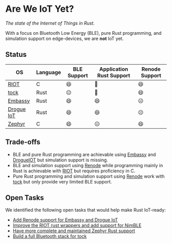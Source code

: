 # Are We IoT Yet?

_The state of the Internet of Things in Rust._


With a focus on Bluetooth Low Energy (BLE), pure Rust programming, and simulation support on edge-devices, we are **not** IoT yet.

## Status

| OS        | Language | BLE Support | Application Rust Support | Renode Support |
|-----------|----------|-------------|--------------|----------------|
| [RIOT](riot)      | C        |     😄      |       🙂      |        😄      |
| [tock](tock)      | Rust     |      😐     |       🙂      |        😄      |
| [Embassy](embassy)   | Rust     |      😄     |      😄       |       ☹️       |
| [Drogue IoT](drogueiot) | Rust     |      😄     |      😄       |      ☹️        |
| [Zephyr](zephyr)    | C        |     😄      |       ☹️      |       😄       |

## Trade-offs 

- BLE and pure Rust programming are achievable using [Embassy](embassy) and [DrogueIOT](drogueiot) but simulation support is missing.
- BLE and simulation support using [Renode](renode) while programming mainly in Rust is achievable with [RIOT](riot) but requires proficiency in C.
- Pure Rust programming and simulation support using [Renode](renode) work with [tock](tock) but only provide very limited BLE support.

## Open Tasks

We identified the following open tasks that would help make Rust IoT-ready:

- [Add Renode support for Embassy and Drogue IoT](embassy/renode)
- [Improve the RIOT rust wrappers and add support for NimBLE](https://github.com/RIOT-OS/rust-riot-wrappers)
- [Have more complete and maintained Zephyr Rust support](https://github.com/tylerwhall/zephyr-rust)
- [Build a full Bluetooth stack for tock](https://github.com/tock/tock)


